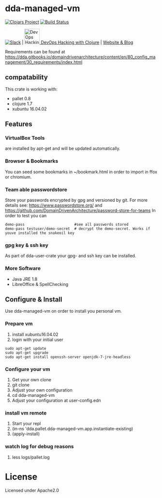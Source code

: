 # dda-managed-vm
[![Clojars Project](https://img.shields.io/clojars/v/dda/dda-managed-vm.svg)](https://clojars.org/dda/dda-managed-vm)
[![Build Status](https://travis-ci.org/DomainDrivenArchitecture/dda-managed-vm.svg?branch=master)](https://travis-ci.org/DomainDrivenArchitecture/dda-managed-vm)

[![Slack](https://img.shields.io/badge/chat-clojurians-green.svg?style=flat)](https://clojurians.slack.com/messages/#dda-pallet/) | [<img src="https://domaindrivenarchitecture.org/img/meetup.svg" width=50 alt="DevOps Hacking with Clojure Meetup"> DevOps Hacking with Clojure](https://www.meetup.com/de-DE/preview/dda-pallet-DevOps-Hacking-with-Clojure) | [Website & Blog](https://domaindrivenarchitecture.org)


Requirements can be found at https://dda.gitbooks.io/domaindrivenarchitecture/content/en/80_config_management/30_requirements/index.html

## compatability

This crate is working with:
 * pallet 0.8
 * clojure 1.7
 * xubuntu 16.04.02

## Features
### VirtualBox Tools
are installed by apt-get and will be updated automatically.

### Browser & Bookmarks
You can seed some bookmarks in ~/bookmark.html in order to import in ffox or chromium.

### Team able passwordstore
Store your passwords encrypted by gpg and versioned by git.
For more details see: https://www.passwordstore.org/ and https://github.com/DomainDrivenArchitecture/password-store-for-teams
In order to test you can
```
demo-pass                       #see all passwords stored
demo-pass testuser/demo-secret  # decrypt the demo-secret. Works if youve installed the snakeoil key
```

### gpg key & ssh key
As part of dda-user-crate your gpg- and ssh key can be installed.

### More Software
* Java JRE 1.8
* LibreOffice & SpellChecking


## Configure & Install
Use dda-managed-vm on order to install you personal vm.

### Prepare vm
1. install xubuntu16.04.02
2. login with your initial user
```
sudo apt-get update
sudo apt-get upgrade
sudo apt-get install openssh-server openjdk-7-jre-headless
```

### Configure your vm
1. Get your own clone
  1. git clone
2. Adjust your own configuration
  1. cd dda-managed-vm
  2. Adjust your configuration at user-config.edn

### install vm remote
1. Start your repl
2. (in-ns 'dda.pallet.dda-managed-vm.app.instantiate-existing)
3. (apply-install)

### watch log for debug reasons
1. less logs/pallet.log


# License
Licensed under Apache2.0
